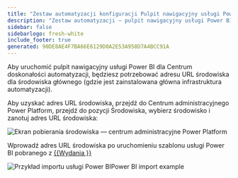 ```yaml
---
title: "Zestaw automatyzacji konfiguracji Pulpit nawigacyjny usługi Power BI"
description: "Zestaw automatyzacji — pulpit nawigacyjny usługi Power BI"
sidebar: false
sidebarlogo: fresh-white
include_footer: true
generated: 90DE8AE4F7BA66E6129D0A2E53A958D7A4BCC91A
---
```


Aby uruchomić pulpit nawigacyjny usługi Power BI dla Centrum doskonałości automatyzacji, będziesz potrzebować adresu URL środowiska dla środowiska głównego (gdzie jest zainstalowana główna infrastruktura automatyzacji).

Aby uzyskać adres URL środowiska, przejdź do Centrum administracyjnego Power Platform, przejdź do pozycji Środowiska, wybierz środowisko i zanotuj adres URL środowiska:

![Ekran pobierania środowiska — centrum administracyjne Power Platform](/images/get-environment.png)

Wprowadź adres URL środowiska po uruchomieniu szablonu usługi Power BI pobranego z [{{<product-name>Wydania }}](https://github.com/microsoft/powercat-automation-kit/releases)

![Przykład importu usługi Power BIPower BI import example](/images/power-bi-import.png)
